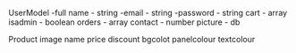UserModel
-full name - string
-email - string
-password - string
cart - array
isadmin - boolean
orders - array
contact - number
picture - db


Product
image
name
price
discount
bgcolot
panelcolour
textcolour

